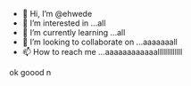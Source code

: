 - 👋 Hi, I’m @ehwede
- 👀 I’m interested in ...all
- 🌱 I’m currently learning ...all
- 💞️ I’m looking to collaborate on ...aaaaaaall
- 📫 How to reach me ...aaaaaaaaaaaalllllllllllll

<!---
ehwede/ehwede is a ✨ special ✨ repository because its `README.md` (this file) appears on your GitHub profile.
You can click the Preview link to take a look at your changes.
--->
ok goood n
